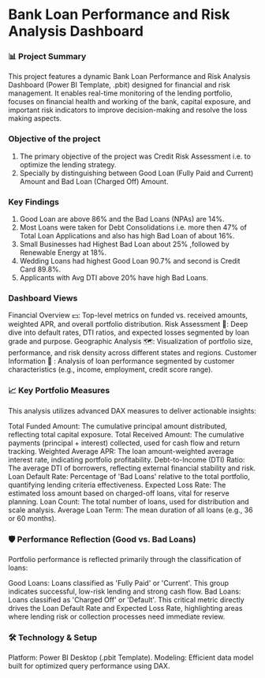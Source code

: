 # Bank Loan Performance and Risk Analysis Dashboard

### 📊 Project Summary
This project features a dynamic Bank Loan Performance and Risk Analysis Dashboard (Power BI Template, .pbit) designed for financial and risk management. 
It enables real-time monitoring of the lending portfolio, focuses on financial health and working of the bank, capital exposure, and important risk indicators to improve decision-making and resolve the loss making aspects.

### Objective of the project
1. The primary objective of the project was Credit Risk Assessment i.e. to optimize the lending strategy.
2. Specially by distinguishing between Good Loan (Fully Paid and Current) Amount and Bad Loan (Charged Off) Amount.

### Key Findings
1. Good Loan are above 86% and the Bad Loans (NPAs) are 14%.
2. Most Loans were taken for Debt Consolidations i.e. more then 47% of Total Loan Applications and also has high Bad Loan of about 16%.
3. Small Businesses had Highest Bad Loan about 25% ,followed by Renewable Energy at 18%.
4. Wedding Loans had highest Good Loan 90.7% and second is Credit Card 89.8%.
5. Applicants with Avg DTI above 20% have high Bad Loans.

### Dashboard Views
Financial Overview 💵: Top-level metrics on funded vs. received amounts, weighted APR, and overall portfolio distribution.
Risk Assessment 🛑: Deep dive into default rates, DTI ratios, and expected losses segmented by loan grade and purpose.
Geographic Analysis 🗺️: Visualization of portfolio size, performance, and risk density across different states and regions.
Customer Information 👤 : Analysis of loan performance segmented by customer characteristics (e.g., income, employment, credit score range).

### 📈 Key Portfolio Measures
This analysis utilizes advanced DAX measures to deliver actionable insights:

Total Funded Amount: The cumulative principal amount distributed, reflecting total capital exposure.
Total Received Amount: The cumulative payments (principal + interest) collected, used for cash flow and return tracking.
Weighted Average APR: The loan amount-weighted average interest rate, indicating portfolio profitability.
Debt-to-Income (DTI) Ratio: The average DTI of borrowers, reflecting external financial stability and risk.
Loan Default Rate: Percentage of 'Bad Loans' relative to the total portfolio, quantifying lending criteria effectiveness.
Expected Loss Rate: The estimated loss amount based on charged-off loans, vital for reserve planning.
Loan Count: The total number of loans, used for distribution and scale analysis.
Average Loan Term: The mean duration of all loans (e.g., 36 or 60 months).

### 🛡️ Performance Reflection (Good vs. Bad Loans)
Portfolio performance is reflected primarily through the classification of loans:

Good Loans: Loans classified as 'Fully Paid' or 'Current'. This group indicates successful, low-risk lending and strong cash flow.
Bad Loans: Loans classified as 'Charged Off' or 'Default'. This critical metric directly drives the Loan Default Rate and Expected Loss Rate, highlighting areas where lending risk or collection processes need immediate review.

### 🛠️ Technology & Setup
Platform: Power BI Desktop (.pbit Template).
Modeling: Efficient data model built for optimized query performance using DAX.
